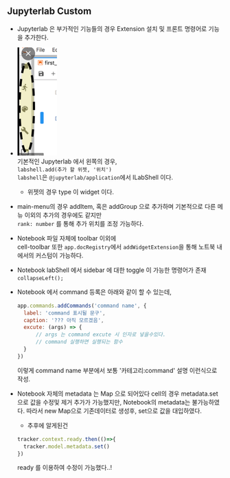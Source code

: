 ## Jupyterlab Custom   
* Jupyterlab 은 부가적인 기능들의 경우 Extension 설치 및 프론트 명령어로 기능을 추가한다.

* ![leftSide.png](leftSide.png)   
  기본적인 Jupyterlab 에서 왼쪽의 경우,    
  `labshell.add(추가 할 위젯, '위치')`    
  `labshell`은 `@jupyterlab/application`에서 ILabShell 이다. 
     * 위젯의 경우 type 이 widget 이다.


* main-menu의 경우 addItem, 혹은 addGroup 으로 추가하며 기본적으로 다른 메뉴 이외의 추가의 경우에도 같지만   
  `rank: number` 를 통해 추가 위치를 조정 가능하다.

* Notebook 파일 자체에 toolbar 이외에    
  cell-toolbar 또한
  `app.docRegistry`에서 `addWidgetExtension`을 통해 노트북 내에서의 커스텀이 가능하다.

* Notebook labShell 에서 sidebar 에 대한 toggle 이 가능한 명령어가 존재 `collapseLeft();`

* Notebook 에서 command 등록은 아래와 같이 할 수 있는데,
  ```javascript
  app.commands.addCommands('command name', {
    label: 'command 표시될 문구',
    caption: '??? 아직 모르겠음',
    excute: (args) => {
        // args 는 command excute 시 인자로 넣을수있다.
        // command 실행하면 실행되는 함수
    }
  })
  ```
  이렇게 command name 부분에서 보통 '카테고리:command' 설명 이런식으로 작성.
* Notebook 자체의 metadata 는 Map 으로 되어있다 cell의 경우 metadata.set으로 값을 수정및 제거 추가가 가능했지만,
Notebook의 metadata는 불가능하였다. 따라서 new Map으로 기존데이터로 생성후, set으로 값을 대입하였다.
  * 추후에 알게된건 
  ```javascript
  tracker.context.ready.then(()=>{
    tracker.model.metadata.set()
  })
  ```
  ready 를 이용하여 수정이 가능했다..!
